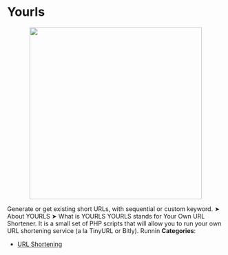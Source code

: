 # Yourls

<p align="center">
    <img width="400" src="https://raw.githubusercontent.com/awesome-apis/awesome-apis/apis/yourls/logo_256x256.png" />
</p>


Generate or get existing short URLs, with sequential or custom keyword.  ➤ About YOURLS ➤ What is YOURLS YOURLS stands for Your Own URL Shortener. It is a small set of PHP scripts that will allow you to run your own URL shortening service (a la TinyURL or Bitly). Runnin
**Categories**:

- [URL Shortening](https://github/awesome-apis/awesome-apis#url-shortening)



